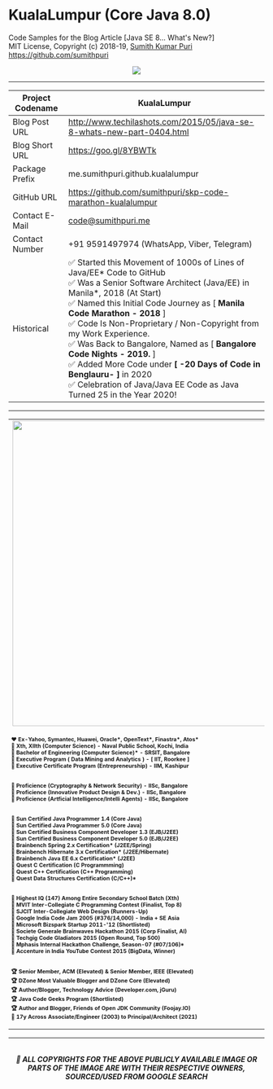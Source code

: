 # KualaLumpur (Core Java 8.0)
Code Samples for the Blog Article [Java SE 8... What's New?] 
<br>
MIT License, Copyright (c) 2018-19, <a href="https://www.cakeresume.com/sumith-kumar-puri">Sumith Kumar Puri</a><br>
https://github.com/sumithpuri 
<br>

<p align='center'>
<img src='https://drive.google.com/uc?export=view&id=1s_X8X4cwZFdUUkqpXc4GsvtUdwSO2CWx'>
</p>

<hr>


<div align="center">

	
|Project Codename|KualaLumpur|
|--|--|
| Blog Post URL | http://www.techilashots.com/2015/05/java-se-8-whats-new-part-0404.html |
|Blog Short URL	|https://goo.gl/8YBWTk |
|Package Prefix|me.sumithpuri.github.kualalumpur |
|GitHub URL|https://github.com/sumithpuri/skp-code-marathon-kualalumpur |
|Contact E-Mail  |code@sumithpuri.me|
|Contact Number|+91 9591497974 (WhatsApp, Viber, Telegram)|
|Historical|✅ Started this Movement of 1000s of Lines of Java/EE* Code to GitHub<br />✅ Was a Senior Software Architect (Java/EE) in Manila*, 2018 (At Start)&nbsp; <br />✅ Named this Initial Code Journey as [ <b>Manila Code Marathon - 2018</b> ]<br />✅ Code Is Non-Proprietary / Non-Copyright from my Work Experience. <br />✅ Was Back to Bangalore, Named as [ <b>Bangalore Code Nights - 2019.</b> ]<br />✅ Added More Code under <b>[ -20 Days of Code in Benglauru- ]</b> in 2020  <br />✅ Celebration of Java/Java EE Code as Java Turned 25 in the Year 2020! |
	

</div>

<hr>

<div align='center'>
<table>
  <tr>
    <td align='center'> <img src="https://drive.google.com/uc?export=view&id=173lnbZRV2cCDLv63j6zrBJJMdKeGSDKe" width = 600x ></td></tr>
	  <tr>
    <td style='font-size:8pt'> <h4> ❤️ Ex-Yahoo, Symantec, Huawei, Oracle*, OpenText*, Finastra*, Atos*<br/> 🧡 Xth, XIIth (Computer Science) - Naval Public School, Kochi, India <br/> 💛 Bachelor of Engineering (Computer Science)* - SRSIT, Bangalore <br/>💜 Executive Program ( Data Mining and Analytics ) - <b>[ IIT, Roorkee ]</b> <br/> 💚 Executive Certificate Program (Entrepreneurship) - <b>IIM, Kashipur</b> <br/><br/><br/>  💙 Proficience (Cryptography & Network Security) - <b>IISc, Bangalore</b> <br/> 🤎 Proficience (Innovative Product Design & Dev.) - <b>IISc, Bangalore</b> <br/> 🖤 Proficience (Artficial Intelligence/Intelli Agents) - <b>IISc, Bangalore</b> <br/> <br/><br/> 💎 Sun Certified Java Programmer 1.4 (Core Java) <br/> 💎 Sun Certified Java Programmer 5.0 (Core Java)<br/> 💎 Sun Certified Business Component Developer 1.3 (EJB/J2EE)<br/>  💎 Sun Certified Business Component Developer 5.0 (EJB/J2EE)  <br/>  💎 Brainbench Spring 2.x Certification* (J2EE/Spring)  <br/> 💎 Brainbench Hibernate 3.x Certification* (J2EE/Hibernate) <br/> 💎 Brainbench Java EE 6.x Certification* (J2EE) <br/> 💎 Quest C Certification (C Programmming) <br/> 💎 Quest C++ Certification (C++ Programming) <br/> 💎 Quest Data Structures Certification (C/C++)* <br/><br/><br/> 
🏁 Highest IQ (147) Among Entire Secondary School Batch (Xth) <br/> 🏁 MVIT Inter-Collegiate C Programming Contest (Finalist, Top 8) <br/> 🏁 SJCIT Inter-Collegiate Web Design (Runners-Up) <br/> 🏁 Google India Code Jam 2005 (#376/14,000) - India + SE Asia <br/> 🏁 Microsoft Bizspark Startup 2011-'12 (Shortlisted) <br/> 🏁 Societe Generale Brainwaves Hackathon 2015 (Corp Finalist, AI) <br/> 🏁 Techgig Code Gladiators 2015 (Open Round, Top 500) <br/> 🏁 Mphasis Internal Hackathon Challenge, Season-07 (#07/106)* <br/> 🏁 Accenture in India YouTube Contest 2015 (BigData, Winner) <br/><br/><br/> 🏆 Senior Member, ACM (Elevated) & Senior Member, IEEE (Elevated) <br/>🏆 DZone Most Valuable Blogger and DZone Core (Elevated) <br/>  🏆 Author/Blogger, Technology Advice (Developer.com, jGuru) <br/> 🏆 Java Code Geeks Program (Shortlisted) <br/> 🏆 Author and Blogger, Friends of Open JDK Community (Foojay.IO) <br/> 🎯 17y Across Associate/Engineer (2003) to Principal/Architect (2021)</h4></td></tr>
</table>

<hr>

<h6 align="center">
</h6>
<h5 align='center' color='blue'>🔴 ALL COPYRIGHTS FOR THE ABOVE PUBLICLY AVAILABLE IMAGE OR PARTS OF THE IMAGE ARE WITH THEIR RESPECTIVE OWNERS, SOURCED/USED FROM GOOGLE SEARCH</h5>

 		 
  



